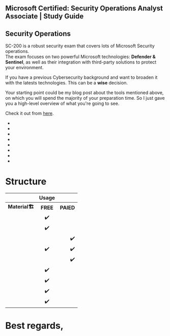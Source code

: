 ## Microsoft Certified: Security Operations Analyst Associate | Study Guide

## Security Operations
SC-200 is a robust security exam that covers lots of Microsoft Security operations. <br> 
The exam focuses on two powerful Microsoft technologies: **Defender & Sentinel**, as well as their integration with third-party solutions to protect your environment.

If you have a previous Cybersecurity background and want to broaden it with the latests technologies. This can be a **wise** decision.

Your starting point could be my blog post about the tools mentioned above, on which you will spend the majority of your preparation time. So I just gave you a high-level overview of what you're going to see.

Check it out from [here](https://blog.yahya-abulhaj.dev/cloud-security-sentinel-and-defender).

- []() 
- []() 
- []() 
- []() 
- []() 
- []() 
- []() 
- []() 

# Structure

|                      |  Usage    |     |
|:--------             |    :--------:| --------:|
| <b>Material<b>🏗️    |  <b>FREE<b>   |     <b>PAIED<b> |
|                      |  ✔️          |                 |
| []()                 |  ✔️          |                 |
|  []()                |               |           ✔️   |
|  []()                |   ✔️         |            ✔️   |
|  []()                |               |           ✔️   |
|   []()               |  ✔️          |                 |
|   []()               |  ✔️          |                 |
|   []()               |  ✔️          |                 |
|   []()               |  ✔️          |                 |


# Best regards,












